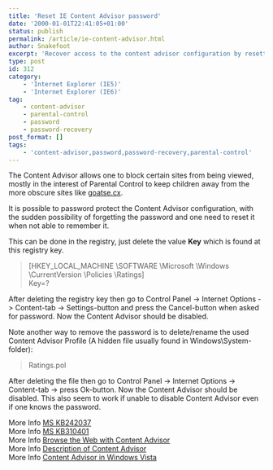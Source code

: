 ```yaml
---
title: 'Reset IE Content Advisor password'
date: '2000-01-01T22:41:05+01:00'
status: publish
permalink: /article/ie-content-advisor.html
author: Snakefoot
excerpt: 'Recover access to the content advisor configuration by resetting the password.'
type: post
id: 312
category:
    - 'Internet Explorer (IE5)'
    - 'Internet Explorer (IE6)'
tag:
    - content-advisor
    - parental-control
    - password
    - password-recovery
post_format: []
tags:
    - 'content-advisor,password,password-recovery,parental-control'
---
```

The Content Advisor allows one to block certain sites from being viewed, mostly in the interest of Parental Control to keep children away from the more obscure sites like [goatse.cx](http://en.wikipedia.org/wiki/Goatse.cx).  
  
 It is possible to password protect the Content Advisor configuration, with the sudden possibility of forgetting the password and one need to reset it when not able to remember it.  
  
 This can be done in the registry, just delete the value **Key** which is found at this registry key.

> \[HKEY\_LOCAL\_MACHINE \\SOFTWARE \\Microsoft \\Windows \\CurrentVersion \\Policies \\Ratings\]  
>  Key=?

 After deleting the registry key then go to Control Panel -&gt; Internet Options -&gt; Content-tab -&gt; Settings-button and press the Cancel-button when asked for password. Now the Content Advisor should be disabled.  
  
 Note another way to remove the password is to delete/rename the used Content Advisor Profile (A hidden file usually found in Windows\\System-folder):
 
 > Ratings.pol

 After deleting the file then go to Control Panel -&gt; Internet Options -&gt; Content-tab -&gt; press Ok-button. Now the Content Advisor should be disabled. This also seem to work if unable to disable Content Advisor even if one knows the password.  
  
 More Info [MS KB242037](http://support.microsoft.com/kb/242037 "Error Message: Please Check Your Content Advisor Settings for Missing Information [Q242037]")  
 More Info [MS KB310401](http://support.microsoft.com/kb/310401 "HOW TO: Use the Internet Explorer 6 Content Advisor to Control Access to Web Sites in Internet Explorer")  
 More Info [Browse the Web with Content Advisor](http://www.microsoft.com/windows/ie/ie6/using/howto/security/contentadv/config.mspx)  
 More Info [Description of Content Advisor](http://technet.microsoft.com/en-us/library/dd361897.aspx "Microsoft Internet Explorer 6 Resource Kit - Chapter 5")  
 More Info [Content Advisor in Windows Vista](http://technet.microsoft.com/en-us/library/cc749121.aspx "Using Windows Vista: Controlling Communication with the Internet - Appendix J")  